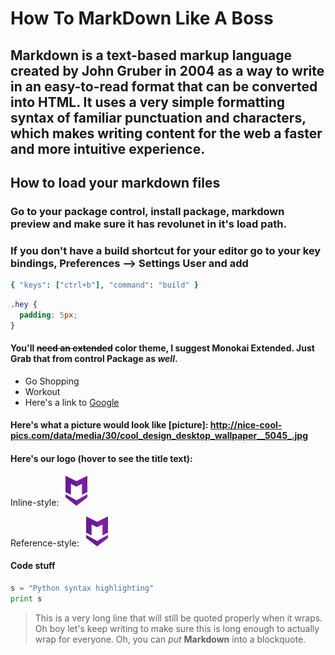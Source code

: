 # How To MarkDown Like A Boss

## Markdown is a text-based markup language created by John Gruber in 2004 as a way to write in an easy-to-read format that can be converted into HTML. It uses a very simple formatting syntax of familiar punctuation and characters, which makes writing content for the web a faster and more intuitive experience.

## How to load your markdown files
### Go to your package control, install package, markdown preview and make sure it has revolunet in it's load path. 

### If you don't have a build shortcut for your editor go to your key bindings, Preferences --> Settings User and add

```ruby  
{ "keys": ["ctrl+b"], "command": "build" }
```

```css
.hey {
  padding: 5px; 
}

```
#### You'll ~~need an extended~~ color theme, I suggest Monokai Extended. Just Grab that from control __Package__ as *well*. 
  * Go Shopping
  * Workout
  * Here's a link to [Google](https://www.google.com)

#### Here's what a picture would look like [picture]: http://nice-cool-pics.com/data/media/30/cool_design_desktop_wallpaper__5045_.jpg

#### Here's our logo (hover to see the title text):

Inline-style: 
![alt text](https://github.com/adam-p/markdown-here/raw/master/src/common/images/icon48.png "Logo Title Text 1")

Reference-style: 
![alt text][logo]

[logo]: https://github.com/adam-p/markdown-here/raw/master/src/common/images/icon48.png "Logo Title Text 2"

#### Code stuff

```python
s = "Python syntax highlighting"
print s
```

> This is a very long line that will still be quoted properly when it wraps. Oh boy let's keep writing to make sure this is long enough to actually wrap for everyone. Oh, you can *put* **Markdown** into a blockquote. 

